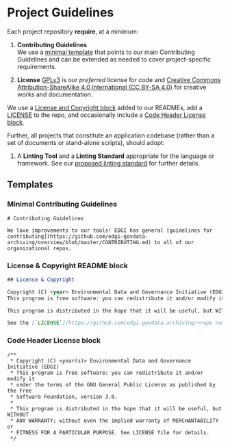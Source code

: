 # Project Guidelines

Each project repository **require**, at a minimum:

1.  **Contributing Guidelines**  
We use a [minimal template](#minimal-contributing-guidelines) that points to our main Contributing Guidelines and can be extended as needed to cover project-specific requirements.

1.  **License**
[GPLv3](http://gplv3.fsf.org/) is our _preferred_ license for code and [Creative Commons Attribution-ShareAlike 4.0 International (CC BY-SA 4.0)](https://creativecommons.org/licenses/by-sa/4.0/) for creative works and documentation.

  We use a [License and Copyright block](#license-and-copyright-README-block) added to our READMEs, add a [LICENSE](https://github.com/edgi-govdata-archiving/overview/blob/master/LICENSE) to the repo, and occasionally include a [Code Header License block](#code-header-license-block).
  
Further, all projects that constitute an application codebase (rather than a set of documents or stand-alone scripts), should adopt:

1. A **Linting Tool** and a **Linting Standard** appropriate for the language or framework. See our [proposed linting standard](./protocol/linting.md) for further details.

## Templates

### Minimal Contributing Guidelines

```
# Contributing Guidelines

We love improvements to our tools! EDGI has general [guidelines for contributing](https://github.com/edgi-govdata-archiving/overview/blob/master/CONTRIBUTING.md) to all of our organizational repos.
```

### License & Copyright README block

```md
## License & Copyright

Copyright (C) <year> Environmental Data and Governance Initiative (EDGI)
This program is free software: you can redistribute it and/or modify it under the terms of the GNU General Public License as published by the Free Software Foundation, version 3.0.

This program is distributed in the hope that it will be useful, but WITHOUT ANY WARRANTY; without even the implied warranty of MERCHANTABILITY or FITNESS FOR A PARTICULAR PURPOSE.

See the [`LICENSE`](https://github.com/edgi-govdata-archiving/<repo name here>/blob/master/LICENSE) file for details.
```

### Code Header License block

```
/**
 * Copyright (C) <year(s)> Environmental Data and Governance Initiative (EDGI)
 * This program is free software: you can redistribute it and/or modify it
 * under the terms of the GNU General Public License as published by the Free
 * Software Foundation, version 3.0.
 *
 * This program is distributed in the hope that it will be useful, but WITHOUT
 * ANY WARRANTY; without even the implied warranty of MERCHANTABILITY or
 * FITNESS FOR A PARTICULAR PURPOSE. See LICENSE file for details.
 */
```
